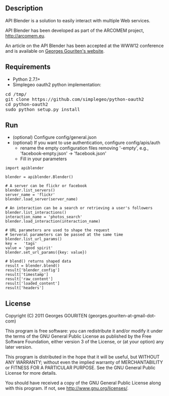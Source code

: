 Description
-------
API Blender is a solution to easily interact with multiple Web services.

API Blender has been developed as part of the
ARCOMEM project, <http://arcomem.eu>.

An article on the API Blender has been accepted at the WWW12 conference and
is available on [Georges Gouriten's
website](http://perso.telecom-paristech.fr/~gouriten/).

Requirements
------------
* Python 2.7.1+
* Simplegeo oauth2 python implementation:
<pre>
cd /tmp/
git clone https://github.com/simplegeo/python-oauth2
cd python-oauth2
sudo python setup.py install
</pre>

Run
---
* (optional) Configure config/general.json
* (optional) If you want to use authentication, configure config/apis/auth
    * rename the empty configuration files removing '-empty', e.g.,
      'facebook-empty.json' -> 'facebook.json'
    * Fill in your parameters

```
import apiblender

blender = apiblender.Blender()

# A server can be flickr or facebook  
blender.list_servers()
server_name = 'flickr' 
blender.load_server(server_name) 

# An interaction can be a search or retrieving a user's followers
blender.list_interactions()
interaction_name = 'photos_search'
blender.load_interaction(interaction_name)

# URL parameters are used to shape the request
# Serveral parameters can be passed at the same time
blender.list_url_params()
key =   'tags'
value = 'good spirit'
blender.set_url_params({key: value})

# blend() returns shaped data
result = blender.blend()
result['blender_config']
result['timestamp']
result['raw_content']
result['loaded_content']
result['headers']
```

License
-------
Copyright (C) 2011  Georges GOURITEN (georges.gouriten-at-gmail-dot-com)

This program is free software: you can redistribute it and/or modify
it under the terms of the GNU General Public License as published by
the Free Software Foundation, either version 3 of the License, or
(at your option) any later version.

This program is distributed in the hope that it will be useful,
but WITHOUT ANY WARRANTY; without even the implied warranty of
MERCHANTABILITY or FITNESS FOR A PARTICULAR PURPOSE.  See the
GNU General Public License for more details.

You should have received a copy of the GNU General Public License
along with this program.  If not, see <http://www.gnu.org/licenses/>.
